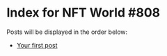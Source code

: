 # Index for NFT World #808
Posts will be displayed in the order below:

- [Your first post](./001-first.md)


